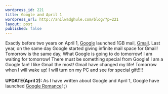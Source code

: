 ```yaml
---
wordpress_id: 221
title: Google and April 1
wordpress_url: http://anilwadghule.com/blog/?p=221
layout: post
published: false
---
```

<p>Exactly before two years on April 1, <a href="http://google.com/">Google</a> launched 1GB mail, <a href="http://mail.google.com/">Gmail</a>. Last year, on the same day Google started giving infinite mail space for Gmail! Tomorrow is the same day, What Google is going to do tomorrow! I am waiting for tomorrow! There must be something special from Google! I am a Google fan! I like Gmail the most! Gmail have changed my life! Tomorrow when I will wake up! I will turn on my PC and see for special gift!!!!<br /><br /><strong>UPDATE(April 2):</strong> As I have written about Google and April 1, Google have launched <a href="http://www.google.com/romance/">Google Romance</a>! ;)</p>
